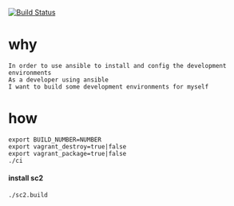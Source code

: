 [![Build Status](http://home.gnuhub.com:8080/buildStatus/icon?job=ansible.ubuntu.base.build)](http://home.gnuhub.com:8080/job/ansible.ubuntu.base.build/)

why
=====

```
In order to use ansible to install and config the development environments
As a developer using ansible
I want to build some development environments for myself
```
how
=======

```
export BUILD_NUMBER=NUMBER
export vagrant_destroy=true|false
export vagrant_package=true|false
./ci
```

#### install sc2
```
./sc2.build
```
